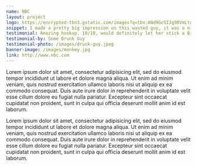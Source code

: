 ```yaml
---
name: NBC
layout: project
logo: https://encrypted-tbn3.gstatic.com/images?q=tbn:ANd9GcSIJg90VmLtuJo7e4i0okwoVuRMq5Rw-Amc3YxIQ-1gDwNptkPLqA
snippet: I made a pretty big impression on this wasted guy, it was a night he'll never forget.
testimonial: Amazing hookup. 10/10, would definitely let her stick a Bintang in me butthole.
testimonial-by: Some Drunk Guy
testimonial-photo: /images/drunk-guy.jpeg
banner-image: /images/monkey.jpg
link: http://www.nbc.com
---
```

Lorem ipsum dolor sit amet, consectetur adipisicing elit, sed do eiusmod tempor incididunt ut labore et dolore magna aliqua. Ut enim ad minim veniam, quis nostrud exercitation ullamco laboris nisi ut aliquip ex ea commodo consequat. Duis aute irure dolor in reprehenderit in voluptate velit esse cillum dolore eu fugiat nulla pariatur. Excepteur sint occaecat cupidatat non proident, sunt in culpa qui officia deserunt mollit anim id est laborum.

Lorem ipsum dolor sit amet, consectetur adipisicing elit, sed do eiusmod tempor incididunt ut labore et dolore magna aliqua. Ut enim ad minim veniam, quis nostrud exercitation ullamco laboris nisi ut aliquip ex ea commodo consequat. Duis aute irure dolor in reprehenderit in voluptate velit esse cillum dolore eu fugiat nulla pariatur. Excepteur sint occaecat cupidatat non proident, sunt in culpa qui officia deserunt mollit anim id est laborum.
